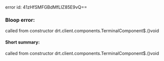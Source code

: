 error id: 41zHfSMFGBdMfLIZ85E9vQ==
### Bloop error:

called from constructor drt.client.components.TerminalComponent$.<init>()void
#### Short summary: 

called from constructor drt.client.components.TerminalComponent$.<init>()void